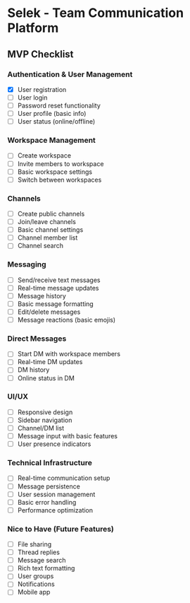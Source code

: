 # Selek - Team Communication Platform

## MVP Checklist

### Authentication & User Management
- [x] User registration
- [ ] User login
- [ ] Password reset functionality
- [ ] User profile (basic info)
- [ ] User status (online/offline)

### Workspace Management
- [ ] Create workspace
- [ ] Invite members to workspace
- [ ] Basic workspace settings
- [ ] Switch between workspaces

### Channels
- [ ] Create public channels
- [ ] Join/leave channels
- [ ] Basic channel settings
- [ ] Channel member list
- [ ] Channel search

### Messaging
- [ ] Send/receive text messages
- [ ] Real-time message updates
- [ ] Message history
- [ ] Basic message formatting
- [ ] Edit/delete messages
- [ ] Message reactions (basic emojis)

### Direct Messages
- [ ] Start DM with workspace members
- [ ] Real-time DM updates
- [ ] DM history
- [ ] Online status in DM

### UI/UX
- [ ] Responsive design
- [ ] Sidebar navigation
- [ ] Channel/DM list
- [ ] Message input with basic features
- [ ] User presence indicators

### Technical Infrastructure
- [ ] Real-time communication setup
- [ ] Message persistence
- [ ] User session management
- [ ] Basic error handling
- [ ] Performance optimization

### Nice to Have (Future Features)
- [ ] File sharing
- [ ] Thread replies
- [ ] Message search
- [ ] Rich text formatting
- [ ] User groups
- [ ] Notifications
- [ ] Mobile app